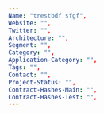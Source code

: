 ```yaml
--- 
Name: "trestbdf sfgf", 
Website: "", 
Twitter: "", 
Architecture: "",
Segment: "",
Category: "",
Application-Category: "",
Tags: "",
Contact: "",
Project-Status: "",
Contract-Hashes-Main: "",
Contract-Hashes-Test: "",
--- 
```

<!--lang:en--> 

<!--lang:es--] 

<!--lang:de--] 

<!--lang:fr--] 

<!--lang:pl--] 

<!--lang:uk--] 

[!--lang:*--> 